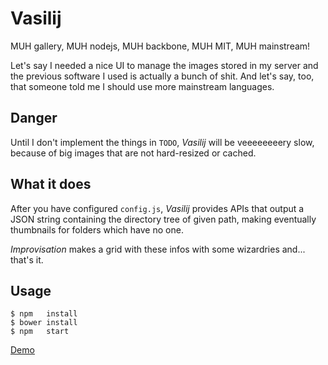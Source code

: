 Vasilij
=======
MUH gallery, MUH nodejs, MUH backbone, MUH MIT, MUH mainstream!

Let's say I needed a nice UI to manage the images stored in my server and the previous software I used is actually a bunch of shit.
And let's say, too, that someone told me I should use more mainstream languages.

Danger
------
Until I don't implement the things in `TODO`, *Vasilij* will be veeeeeeeery slow, because of big images that are not hard-resized or cached.

What it does
------------
After you have configured `config.js`, *Vasilij* provides APIs that output a JSON string containing the directory tree of given path, making eventually thumbnails for folders which have no one.

*Improvisation* makes a grid with these infos with some wizardries and... that's it.

Usage
-----
```
$ npm   install
$ bower install
$ npm   start
```

[Demo](http://vasilij.giovannicapuano.net)
